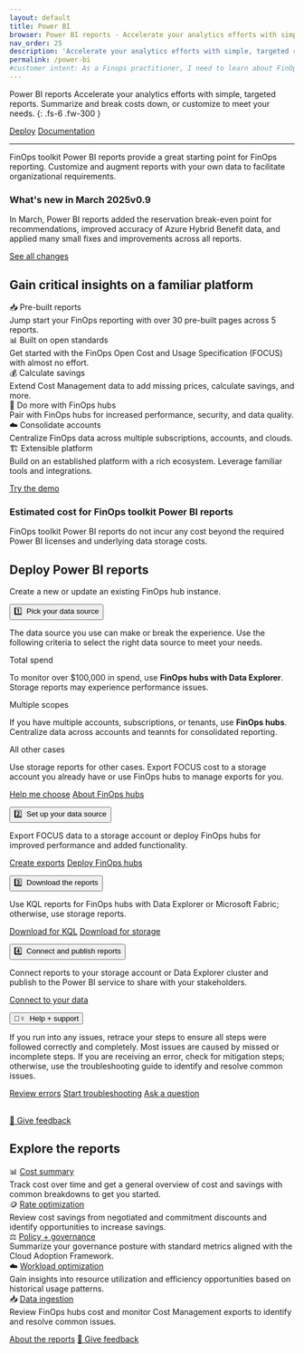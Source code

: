 ```yaml
---
layout: default
title: Power BI
browser: Power BI reports - Accelerate your analytics efforts with simple, targeted reports
nav_order: 25
description: 'Accelerate your analytics efforts with simple, targeted reports. Summarize and break costs down, or customize to meet your needs.'
permalink: /power-bi
#customer intent: As a Finops practitioner, I need to learn about FinOps toolkit Power BI reports
---
```


<span class="fs-9 d-block mb-4">Power BI reports</span>
Accelerate your analytics efforts with simple, targeted reports. Summarize and break costs down, or customize to meet your needs.
{: .fs-6 .fw-300 }

<a class="btn btn-primary fs-5 mb-4 mb-md-0 mr-4" href="#deploy">Deploy</a>
<a class="btn fs-5 mb-4 mb-md-0 mr-4" target="_blank" href="https://learn.microsoft.com/cloud-computing/finops/toolkit/power-bi/reports">Documentation</a>

---

FinOps toolkit Power BI reports provide a great starting point for FinOps reporting. Customize and augment reports with your own data to facilitate organizational requirements.

<div id="whats-new" class="ftk-new">
    <h3>What's new in March 2025<span class="ftk-version">v0.9</span></h3>
    <p>
        In March, Power BI reports added the reservation break-even point for recommendations, improved accuracy of Azure Hybrid Benefit data, and applied many small fixes and improvements across all reports.
    </p>
    <p><a target="_blank" href="https://learn.microsoft.com/cloud-computing/finops/toolkit/changelog">See all changes</a></p>
</div>
<a name="features"></a>

## Gain critical insights on a familiar platform

<div class="ftk-gallery">
    <div class="ftk-tile">
        <div>📥 Pre-built reports</div>
        <div>Jump start your FinOps reporting with over 30 pre-built pages across 5 reports.</div>
    </div>
    <div class="ftk-tile">
        <div>📊 Built on open standards</div>
        <div>Get started with the FinOps Open Cost and Usage Specification (FOCUS) with almost no effort.</div>
    </div>
    <div class="ftk-tile">
        <div>💰 Calculate savings</div>
        <div>Extend Cost Management data to add missing prices, calculate savings, and more.</div>
    </div>
    <div class="ftk-tile">
        <div>🏦 Do more with FinOps hubs</div>
        <div>Pair with FinOps hubs for increased performance, security, and data quality.</div>
    </div>
    <div class="ftk-tile">
        <div>☁️ Consolidate accounts</div>
        <div>Centralize FinOps data across multiple subscriptions, accounts, and clouds.</div>
    </div>
    <div class="ftk-tile">
        <div>🏗️ Extensible platform</div>
        <div>Build on an established platform with a rich ecosystem. Leverage familiar tools and integrations.</div>
    </div>
</div>

<a class="btn mb-4 mb-md-0 mr-4" href="https://github.com/microsoft/finops-toolkit/releases/latest/download/PowerBI-demo.zip">Try the demo</a>

<div id="pricing" class="ftk-pricing">
    <h3>Estimated cost for FinOps toolkit Power BI reports</h3>
    <p>
        FinOps toolkit Power BI reports do not incur any cost beyond the required Power BI licenses and underlying data storage costs.
    </p>
</div>
<a name="deploy"></a>

## Deploy Power BI reports

Create a new or update an existing FinOps hub instance.

<div class="ftk-instructions">
    <div class="ftk-step">
        <button class="ftk-accordion">1️⃣&nbsp; Pick your data source</button>
        <div>
            <p>
                The data source you use can make or break the experience. Use the following criteria to select the right data source to meet your needs.
            </p>
            <div class="ftk-gallery ftk-50">
                <div class="ftk-tile">
                    <div>Total spend</div>
                    <div>
                        <p>
                            To monitor over $100,000 in spend, use <strong>FinOps hubs with Data Explorer</strong>. Storage reports may experience performance issues.
                        </p>
                    </div>
                </div>
                <div class="ftk-tile">
                    <div>Multiple scopes</div>
                    <div>
                        <p>
                            If you have multiple accounts, subscriptions, or tenants, use <strong>FinOps hubs</strong>. Centralize data across accounts and teannts for consolidated reporting.
                        </p>
                    </div>
                </div>
                <div class="ftk-tile">
                    <div>All other cases</div>
                    <div>
                        <p>
                            Use storage reports for other cases. Export FOCUS cost to a storage account you already have or use FinOps hubs to manage exports for you.
                        </p>
                    </div>
                </div>
            </div>
            <p>
                <a class="btn mb-4 mb-md-0 mr-4" target="_blank" href="https://learn.microsoft.com/cloud-computing/finops/toolkit/power-bi/help-me-choose">Help me choose</a>
                <a class="btn mb-4 mb-md-0 mr-4" href="https://learn.microsoft.com/cloud-computing/finops/toolkit/hubs/finops-hubs-overview">About FinOps hubs</a>
            </p>
        </div>
    </div>
    <div class="ftk-step">
        <button class="ftk-accordion">2️⃣&nbsp; Set up your data source</button>
        <div>
            <p>Export FOCUS data to a storage account or deploy FinOps hubs for improved performance and added functionality.<br></p>
            <p>
                <a class="btn mb-4 mb-md-0 mr-4" target="_blank" href="https://portal.azure.com/#view/Microsoft_Azure_CostManagement/Menu/~/exports/openedBy/FinOpsToolkit.PowerBI.CreateExports">Create exports</a>
                <a class="btn mb-4 mb-md-0 mr-4" target="_blank" href="https://learn.microsoft.com/cloud-computing/finops/toolkit/power-bi/help-me-choose">Deploy FinOps hubs</a>
            </p>
        </div>
    </div>
    <div class="ftk-step">
        <button class="ftk-accordion">3️⃣&nbsp; Download the reports</button>
        <div>
            <p>Use KQL reports for FinOps hubs with Data Explorer or Microsoft Fabric; otherwise, use storage reports.<br></p>
            <p>
                <a class="btn mb-4 mb-md-0 mr-4" href="https://github.com/microsoft/finops-toolkit/releases/latest/download/PowerBI-kql.zip">Download for KQL</a>
                <a class="btn mb-4 mb-md-0 mr-4" href="https://github.com/microsoft/finops-toolkit/releases/latest/download/PowerBI-storage.zip">Download for storage</a>
            </p>
        </div>
    </div>
    <div class="ftk-step">
        <button class="ftk-accordion">4️⃣&nbsp; Connect and publish reports</button>
        <div>
            <p>Connect reports to your storage account or Data Explorer cluster and publish to the Power BI service to share with your stakeholders.<br></p>
            <p>
                <a class="btn mb-4 mb-md-0 mr-4" target="_blank" href="https://learn.microsoft.com/cloud-computing/finops/toolkit/power-bi/setup">Connect to your data</a>
            </p>
        </div>
    </div>
    <div class="ftk-step">
        <button class="ftk-accordion">🙋‍♀️&nbsp; Help + support</button>
        <div>
            <p>
                If you run into any issues, retrace your steps to ensure all steps were followed correctly and completely. Most issues are caused by missed or incomplete steps. If you are receiving an error, check for mitigation steps; otherwise, use the troubleshooting guide to identify and resolve common issues.
            </p>
            <p>
                <a class="btn mb-4 mb-md-0 mr-4" target="_blank" href="https://learn.microsoft.com/cloud-computing/finops/toolkit/help/errors">Review errors</a>
                <a class="btn mb-4 mb-md-0 mr-4" target="_blank" href="https://learn.microsoft.com/cloud-computing/finops/toolkit/help/troubleshooting">Start troubleshooting</a>
                <a class="btn mb-4 mb-md-0 mr-4 ftk-btnlink" target="_blank" href="https://aka.ms/ftk/discuss">Ask a question</a>
            </p>
        </div>
    </div>
</div>

<br>
<a class="btn mb-4 mb-md-0 mr-4" target="_blank" href="https://portal.azure.com/#view/HubsExtension/InProductFeedbackBlade/extensionName/FinOpsToolkit/cesQuestion/How%20easy%20or%20hard%20is%20it%20to%20use%20FinOps%20toolkit%20Power%20BI%20reports%3F/cvaQuestion/How%20valuable%20are%20FinOps%20toolkit%20Power%20BI%20reports%3F/surveyId/FTK{% include ftkver.txt %}/bladeName/PowerBI/featureName/Marketing.Deploy">💜 Give feedback</a>
<a name="docs"></a>

## Explore the reports

<div class="ftk-gallery">
    <div class="ftk-tile">
        <div>📊 <a target="_blank" href="https://learn.microsoft.com/cloud-computing/finops/toolkit/power-bi/cost-summary">Cost summary</a></div>
        <div>
            Track cost over time and get a general overview of cost and savings with common breakdowns to get you started.
        </div>
    </div>
    <div class="ftk-tile">
        <div>🪙 <a target="_blank" href="https://learn.microsoft.com/cloud-computing/finops/toolkit/power-bi/rate-optimization">Rate optimization</a></div>
        <div>
            Review cost savings from negotiated and commitment discounts and identify opportunities to increase savings.
        </div>
    </div>
    <div class="ftk-tile">
        <div>⚖️ <a target="_blank" href="https://learn.microsoft.com/cloud-computing/finops/toolkit/power-bi/governance">Policy + governance</a></div>
        <div>
            Summarize your governance posture with standard metrics aligned with the Cloud Adoption Framework.
        </div>
    </div>
    <div class="ftk-tile">
        <div>☁️ <a target="_blank" href="https://learn.microsoft.com/cloud-computing/finops/toolkit/power-bi/workload-optimization">Workload optimization</a></div>
        <div>
            Gain insights into resource utilization and efficiency opportunities based on historical usage patterns.
        </div>
    </div>
    <div class="ftk-tile">
        <div>📥 <a target="_blank" href="https://learn.microsoft.com/cloud-computing/finops/toolkit/power-bi/data-ingestion">Data ingestion</a></div>
        <div>
            Review FinOps hubs cost and monitor Cost Management exports to identify and resolve common issues.
        </div>
    </div>
</div>

<a class="btn mt-2 mb-4 mb-md-0 mr-4" target="_blank" href="https://learn.microsoft.com/cloud-computing/finops/toolkit/power-bi/reports">About the reports</a>
<a class="btn mb-4 mb-md-0 mr-4" target="_blank" href="https://portal.azure.com/#view/HubsExtension/InProductFeedbackBlade/extensionName/FinOpsToolkit/cesQuestion/How%20easy%20or%20hard%20is%20it%20to%20use%20FinOps%20toolkit%20Power%20BI%20reports%3F/cvaQuestion/How%20valuable%20are%20FinOps%20toolkit%20Power%20BI%20reports%3F/surveyId/FTK{% include ftkver.txt %}/bladeName/PowerBI/featureName/Marketing.Docs">💜 Give feedback</a>

<br>

